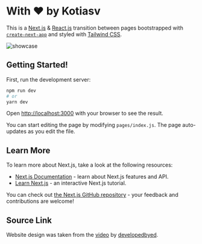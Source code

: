 # With ♥ by Kotiasv

This is a [Next.js](https://nextjs.org/) & [React.js](https://reactjs.org/) transition between pages bootstrapped with [`create-next-app`](https://github.com/vercel/next.js/tree/canary/packages/create-next-app) and styled with [Tailwind CSS](https://tailwindcss.com/). 

<img alt='showcase' src='https://user-images.githubusercontent.com/54102609/210736031-30e7a9c5-5a20-4666-855f-1ae3d693695b.gif'>

## Getting Started!

First, run the development server:

```bash
npm run dev
# or
yarn dev
```

Open [http://localhost:3000](http://localhost:3000) with your browser to see the result.

You can start editing the page by modifying `pages/index.js`. The page auto-updates as you edit the file.

## Learn More

To learn more about Next.js, take a look at the following resources:

- [Next.js Documentation](https://nextjs.org/docs) - learn about Next.js features and API.
- [Learn Next.js](https://nextjs.org/learn) - an interactive Next.js tutorial.

You can check out [the Next.js GitHub repository](https://github.com/vercel/next.js/) - your feedback and contributions are welcome!


## Source Link

Website design was taken from the [video](https://www.youtube.com/watch?v=S4HYwsBRpRs) by [developedbyed](https://www.youtube.com/@developedbyed).
